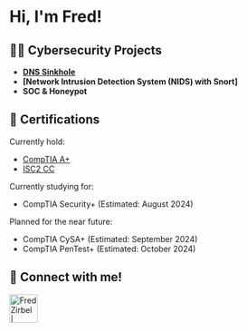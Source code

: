 <h1>Hi, I'm Fred!

<h2>👨‍💻 Cybersecurity Projects</h2>

- <b>[DNS Sinkhole](https://github.com/FZIRBEL/DNS-Sinkhole)</b>
- <b>[Network Intrusion Detection System (NIDS) with Snort]</b>
- <b>SOC & Honeypot</b>

<h2>📜 Certifications</h2>

Currently hold:
- [CompTIA A+](https://www.credly.com/badges/c183d3cb-6f71-4313-abfd-2bae18629f53)
- [ISC2 CC](https://www.credly.com/badges/bca3d97b-0a51-4905-9804-8aa872f78404/public_url)

Currently studying for:
- CompTIA Security+ (Estimated: August 2024)

Planned for the near future:
- CompTIA CySA+ (Estimated: September 2024)
- CompTIA PenTest+ (Estimated: October 2024)

<h2> 🤳 Connect with me!</h2>

[<img align="left" alt="FredZirbel | LinkedIn" width="50px" src="https://static.vecteezy.com/system/resources/previews/018/930/587/original/linkedin-logo-linkedin-icon-transparent-free-png.png" />][linkedin]

[linkedin]: https://linkedin.com/in/fredzirbel
